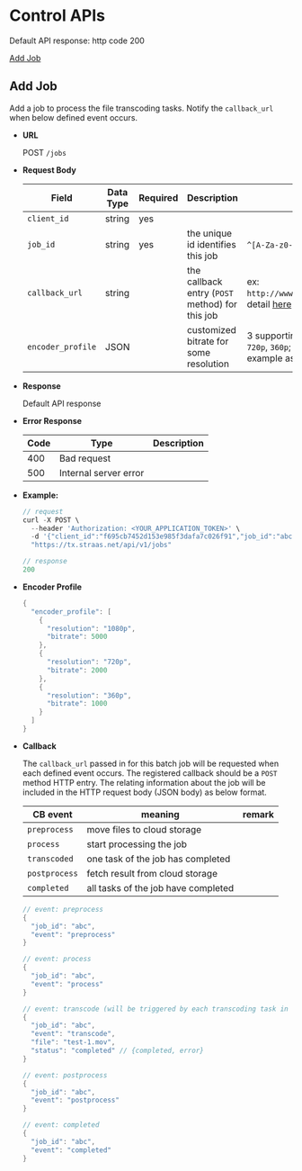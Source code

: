 Control APIs
==============

Default API response: http code 200

[Add Job](#add_job)

<a name="add_job"></a>**Add Job**
----
Add a job to process the file transcoding tasks. Notify the `callback_url` when below defined event occurs.

* **URL**

  POST `/jobs`

* **Request Body**

  | Field | Data Type | Required | Description | Remark |
  | --- | --- | --- | --- | --- |
  | `client_id` | string | yes | | |
  | `job_id` | string | yes | the unique id identifies this job | `^[A-Za-z0-9_.]+$`; `length <= 16` |
  | `callback_url` | string | | the callback entry (`POST` method) for this job | ex: `http://www.abc.com/notifications`, detail [here](#callback) |
  | `encoder_profile` | JSON | | customized bitrate for some resolution | 3 supporting resolutions: `1080p`, `720p`, `360p`; bitrate unit (k bits / sec); example as [here](#encoder_profile) |

* **Response**

  Default API response

* **Error Response**

  | Code | Type | Description |
  | --- | --- | --- |
  | 400 | Bad request | |
  | 500 | Internal server error | |

* **Example:**

  ```go
  // request
  curl -X POST \
    --header 'Authorization: <YOUR_APPLICATION_TOKEN>' \
    -d '{"client_id":"f695cb7452d153e985f3dafa7c026f91","job_id":"abcd","callback_url":"straas.io/callback","encoder_profile":[{"resolution":"720p","bitrate":2000}]}' \
    "https://tx.straas.net/api/v1/jobs"

  // response
  200
  ```

* <a name="encoder_profile"></a>**Encoder Profile**

  ```go
  {
    "encoder_profile": [
      {
        "resolution": "1080p",
        "bitrate": 5000
      },
      {
        "resolution": "720p",
        "bitrate": 2000
      },
      {
        "resolution": "360p",
        "bitrate": 1000
      }
    ]
  }
  ```

* <a name="callback"></a>**Callback**

  The `callback_url` passed in for this batch job will be requested when each defined event occurs.
  The registered callback should be a `POST` method HTTP entry. The relating information about the job will
  be included in the HTTP request body (JSON body) as below format.

  | CB event | meaning | remark |
  | --- | --- | --- |
  | `preprocess` | move files to cloud storage | |
  | `process` | start processing the job | |
  | `transcoded` | one task of the job has completed | |
  | `postprocess` | fetch result from cloud storage | |
  | `completed` | all tasks of the job have completed | |


  ```go
  // event: preprocess
  {
	"job_id": "abc",
    "event": "preprocess"
  }
  ```

  ```go
  // event: process
  {
	"job_id": "abc",
    "event": "process"
  }
  ```

  ```go
  // event: transcode (will be triggered by each transcoding task in the batch job)
  {
	"job_id": "abc",
    "event": "transcode",
    "file": "test-1.mov",
    "status": "completed" // {completed, error}
  }
  ```

  ```go
  // event: postprocess
  {
	"job_id": "abc",
    "event": "postprocess"
  }
  ```

  ```go
  // event: completed
  {
	"job_id": "abc",
    "event": "completed"
  }
  ```
